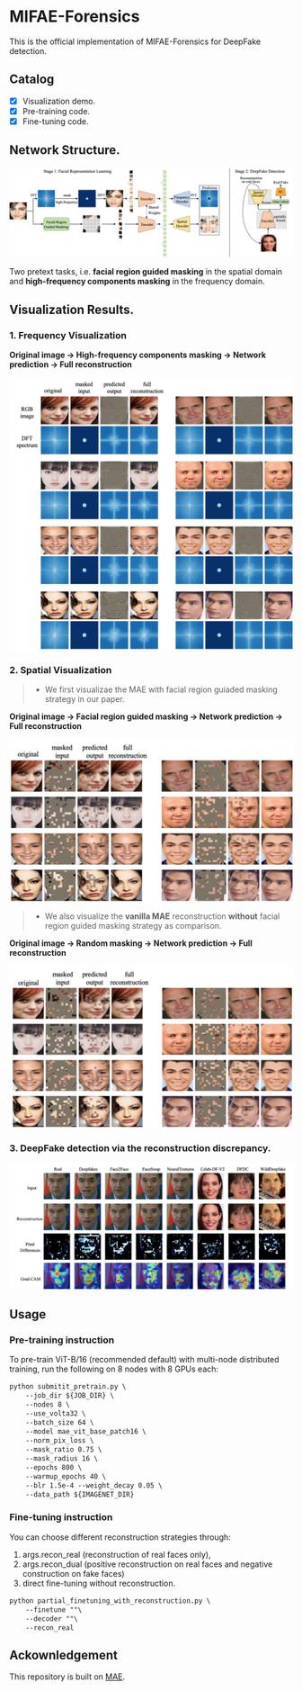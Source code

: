 # MIFAE-Forensics
This is the official implementation of MIFAE-Forensics for DeepFake detection.

## Catalog
- [x] Visualization demo.
- [x] Pre-training code.
- [x] Fine-tuning code.

## Network Structure.
![image](https://github.com/Mark-Dou/Forensics/blob/main/Visualization/MIFAE-Forensics.png)

Two pretext tasks, i.e. **facial region guided masking** in the spatial domain and **high-frequency components masking** in the frequency domain.
## Visualization Results.

### 1. Frequency Visualization
**Original image -> High-frequency components masking -> Network prediction -> Full reconstruction**

![image](https://github.com/Mark-Dou/Forensics/blob/main/Visualization/freq_recon.png)

### 2. Spatial Visualization
> + We first visualizae the MAE with facial region guiaded masking strategy in our paper.

**Original image -> Facial region guided masking -> Network prediction -> Full reconstruction**

![image](https://github.com/Mark-Dou/Forensics/blob/main/Visualization/spatial_guided.png)


> + We also visualize the **vanilla MAE** reconstruction **without** facial region guided masking strategy as comparison.

**Original image -> Random masking -> Network prediction -> Full reconstruction**

![image](https://github.com/Mark-Dou/Forensics/blob/main/Visualization/spatial_mae.png)

### 3. DeepFake detection via the reconstruction discrepancy.

![image](https://github.com/Mark-Dou/Forensics/blob/main/Visualization/recon.png)

## Usage

### Pre-training instruction
To pre-train ViT-B/16 (recommended default) with multi-node distributed training, run the following on 8 nodes with 8 GPUs each:

````
python submitit_pretrain.py \
    --job_dir ${JOB_DIR} \
    --nodes 8 \
    --use_volta32 \
    --batch_size 64 \
    --model mae_vit_base_patch16 \
    --norm_pix_loss \
    --mask_ratio 0.75 \
    --mask_radius 16 \
    --epochs 800 \
    --warmup_epochs 40 \
    --blr 1.5e-4 --weight_decay 0.05 \
    --data_path ${IMAGENET_DIR}
````

### Fine-tuning instruction
You can choose different reconstruction strategies through:

1. args.recon_real (reconstruction of real faces only),
2. args.recon_dual (positive reconstruction on real faces and negative construction on fake faces)
3. direct fine-tuning without reconstruction.

````
python partial_finetuning_with_reconstruction.py \
    --finetune ""\
    --decoder ""\
    --recon_real
````


## Ackownledgement
This repository is built on [MAE](https://github.com/facebookresearch/mae/tree/main).




